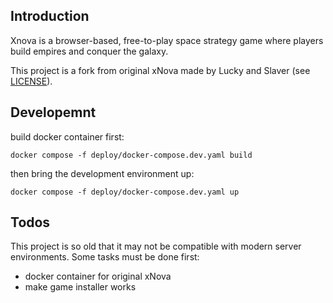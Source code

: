 ## Introduction

Xnova is a browser-based, free-to-play space strategy game where players build empires and conquer the galaxy.

This project is a fork from original xNova made by Lucky and Slaver (see [LICENSE](LICENSE)).

## Developemnt

build docker container first:

```shell
docker compose -f deploy/docker-compose.dev.yaml build
```

then bring the development environment up:

```shell
docker compose -f deploy/docker-compose.dev.yaml up
```

## Todos

This project is so old that it may not be compatible with modern server environments. Some tasks must be done first:

- docker container for original xNova
- make game installer works